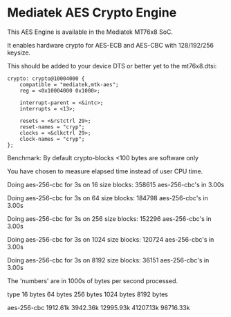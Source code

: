 # Mediatek AES Crypto Engine

This AES Engine is available in the Mediatek MT76x8 SoC.

It enables hardware crypto for AES-ECB and AES-CBC with 128/192/256 keysize.

This should be added to your device DTS or better yet to the mt76x8.dtsi:

	crypto: crypto@10004000 {
		compatible = "mediatek,mtk-aes";
		reg = <0x10004000 0x1000>;

		interrupt-parent = <&intc>;
		interrupts = <13>;

		resets = <&rstctrl 29>;
		reset-names = "cryp";
		clocks = <&clkctrl 29>;
		clock-names = "cryp";
	};

Benchmark: By default crypto-blocks <100 bytes are software only

You have chosen to measure elapsed time instead of user CPU time.

Doing aes-256-cbc for 3s on 16 size blocks: 358615 aes-256-cbc's in 3.00s

Doing aes-256-cbc for 3s on 64 size blocks: 184798 aes-256-cbc's in 3.00s

Doing aes-256-cbc for 3s on 256 size blocks: 152296 aes-256-cbc's in 3.00s

Doing aes-256-cbc for 3s on 1024 size blocks: 120724 aes-256-cbc's in 3.00s

Doing aes-256-cbc for 3s on 8192 size blocks: 36151 aes-256-cbc's in 3.00s

The 'numbers' are in 1000s of bytes per second processed.

type		16 bytes     64 bytes    256 bytes   1024 bytes   8192 bytes

aes-256-cbc	1912.61k     3942.36k    12995.93k    41207.13k    98716.33k

